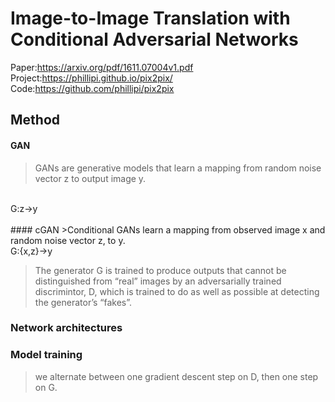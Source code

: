 # Image-to-Image Translation with Conditional Adversarial Networks

Paper:https://arxiv.org/pdf/1611.07004v1.pdf  
Project:https://phillipi.github.io/pix2pix/  
Code:https://github.com/phillipi/pix2pix  


## Method
#### GAN
>GANs are generative models that learn a mapping from random noise vector z to output image y.   

<br>
G:z->y<br>
<br>
#### cGAN
>Conditional GANs learn a mapping from observed image x and random noise vector z, to y.   

<br>
G:{x,z}->y
<br>

>The generator G is trained to produce outputs that cannot be distinguished from “real” images by an adversarially trained discrimintor, D, which is trained to do as well as possible at detecting the generator’s “fakes”.



### Network architectures

### Model training
>we alternate between one gradient descent step on D, then one step on G.

